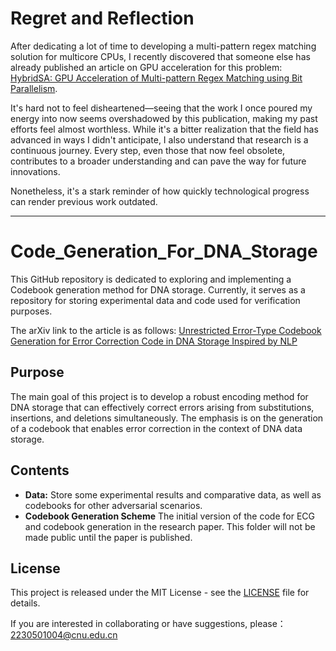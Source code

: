 # Regret and Reflection

After dedicating a lot of time to developing a multi-pattern regex matching solution for multicore CPUs, I recently discovered that someone else has already published an article on GPU acceleration for this problem: [HybridSA: GPU Acceleration of Multi-pattern Regex Matching using Bit Parallelism](https://dl.acm.org/doi/pdf/10.1145/3689771). 

It's hard not to feel disheartened—seeing that the work I once poured my energy into now seems overshadowed by this publication, making my past efforts feel almost worthless. While it's a bitter realization that the field has advanced in ways I didn't anticipate, I also understand that research is a continuous journey. Every step, even those that now feel obsolete, contributes to a broader understanding and can pave the way for future innovations.

Nonetheless, it's a stark reminder of how quickly technological progress can render previous work outdated.


---

# Code_Generation_For_DNA_Storage

This GitHub repository is dedicated to exploring and implementing a Codebook generation method for DNA storage. Currently, it serves as a repository for storing experimental data and code used for verification purposes.

The arXiv link to the article is as follows: [Unrestricted Error-Type Codebook Generation for Error Correction Code in DNA Storage Inspired by NLP](https://arxiv.org/abs/2401.15915) 
## Purpose

The main goal of this project is to develop a robust encoding method for DNA storage that can effectively correct errors arising from substitutions, insertions, and deletions simultaneously. The emphasis is on the generation of a codebook that enables error correction in the context of DNA data storage.

## Contents
- **Data:** Store some experimental results and comparative data, as well as codebooks for other adversarial scenarios.
- **Codebook Generation Scheme** The initial version of the code for ECG and codebook generation in the research paper. This folder will not be made public until the paper is published. 
 

## License

This project is released under the MIT License - see the [LICENSE](LICENSE) file for details.

If you are interested in collaborating or have suggestions, please：
[2230501004@cnu.edu.cn](mailto:2230501004@cnu.edu.cn)
